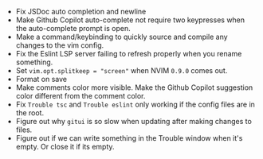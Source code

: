 - Fix JSDoc auto completion and newline
- Make Github Copilot auto-complete not require two keypresses when the auto-complete prompt is open.
- Make a command/keybinding to quickly source and compile any changes to the vim config.
- Fix the Eslint LSP server failing to refresh properly when you rename something.
- Set `vim.opt.splitkeep = "screen"` when NVIM `0.9.0` comes out.
- Format on save
- Make comments color more visible. Make the Github Copilot suggestion color different from the comment color.
- Fix `Trouble tsc` and `Trouble eslint` only working if the config files are in the root.
- Figure out why `gitui` is so slow when updating after making changes to files.
- Figure out if we can write something in the Trouble window when it's empty. Or close it if its empty.
